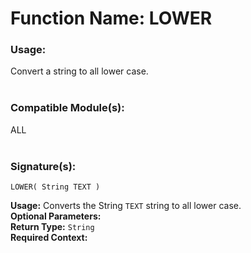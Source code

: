 # Function Name: LOWER

### Usage:
Convert a string to all lower case.
<br><br>

### Compatible Module(s):
ALL
<br><br>

### Signature(s):

```
LOWER( String TEXT )
```
**Usage:** Converts the String `TEXT` string to all lower case.<br>
**Optional Parameters:**<br>
**Return Type:** `String`<br>
**Required Context:**<br>
<br>